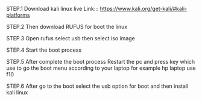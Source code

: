 STEP.1  Download kali linux live Link::: https://www.kali.org/get-kali/#kali-platforms

STEP.2 Then download RUFUS for boot the linux

STEP.3 Open rufus select usb then select iso image

STEP.4 Start the boot process 

STEP.5 After complete the boot process Restart the pc and press key which use to go the boot menu according to your laptop for example hp laptop use f10

STEP.6 After go to the boot select the usb option for boot and then install kali linux
